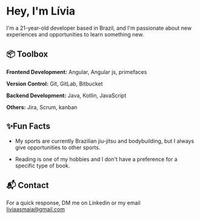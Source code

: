 
# Hey, I'm Lívia

I'm a 21-year-old developer based in Brazil, and I'm passionate about new experiences and opportunities to learn something new.



## 📦 Toolbox

**Frontend Development:** Angular, Angular js, primefaces

**Version Control:** Git, GitLab, Bitbucket

**Backend Development:** Java, Kotlin, JavaScript

**Others:** Jira,  Scrum, kanban
## ✨Fun Facts

* My sports are currently Brazilian jiu-jitsu and bodybuilding, but I always give opportunities to other sports.

* Reading is one of my hobbies and I don't have a preference for a specific type of book.
## 📬 Contact

For a quick response, DM me on Linkedin or my email liviaasmaia@gmail.com
